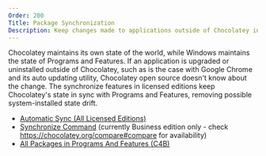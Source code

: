 ```yaml
---
Order: 200
Title: Package Synchronization
Description: Keep changes made to applications outside of Chocolatey in sync
---
```


Chocolatey maintains its own state of the world, while Windows maintains the state of Programs and Features. If an application is upgraded or uninstalled outside of Chocolatey, such as is the case with Google Chrome and its auto updating utility, Chocolatey open source doesn't know about the change. The synchronize features in licensed editions keep Chocolatey's state in sync with Programs and Features, removing possible system-installed state drift.

* [Automatic Sync (All Licensed Editions)](./automatic-sync)
* [Synchronize Command](./choco-sync-command) (currently Business edition only - check https://chocolatey.org/compare#compare for availability)
* [All Packages in Programs And Features (C4B)](./packages-to-programs)